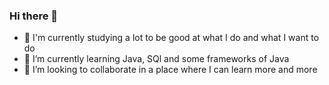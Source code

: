 ### Hi there 👋





- 🔭 I'm currently studying a lot to be good at what I do and what I want to do
- 🌱 I’m currently learning Java, SQl and some frameworks of Java
- 👯 I’m looking to collaborate in a place where I can learn more and more

